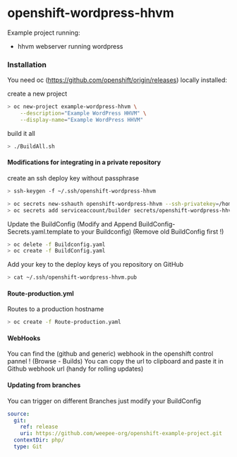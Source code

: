 # openshift-wordpress-hhvm

Example project running:
- hhvm webserver running wordpress

### Installation

You need oc (https://github.com/openshift/origin/releases) locally installed:

create a new project

```sh
> oc new-project example-wordpress-hhvm \
    --description="Example WordPress HHVM" \
    --display-name="Example WordPress HHVM"
```

build it all

```sh
> ./BuildAll.sh
```

#### Modifications for integrating in a private repository

create an ssh deploy key without passphrase
```sh
> ssh-keygen -f ~/.ssh/openshift-wordpress-hhvm
```

```sh
> oc secrets new-sshauth openshift-wordpress-hhvm --ssh-privatekey=/home/joeri/.ssh/openshift-wordpress-hhvm
> oc secrets add serviceaccount/builder secrets/openshift-wordpress-hhvm
```

Update the BuildConfig
(Modify and Append BuildConfig-Secrets.yaml.template to your Buildconfig)
(Remove old BuildConfig first !)

```sh
> oc delete -f Buildconfig.yaml
> oc create -f BuildConfig.yaml
```
Add your key to the deploy keys of you repository on GitHub

```sh
> cat ~/.ssh/openshift-wordpress-hhvm.pub
```

#### Route-production.yml

Routes to a production hostname

```sh
> oc create -f Route-production.yaml
```

#### WebHooks

You can find the (github and generic) webhook in the openshift control pannel ! (Browse - Builds)
You can copy the url to clipboard and paste it in Github webhook url (handy for rolling updates)

#### Updating from branches

You can trigger on different Branches just modify your BuildConfig

```yaml
source:
  git:
    ref: release
    uri: https://github.com/weepee-org/openshift-example-project.git
  contextDir: php/
  type: Git
```
